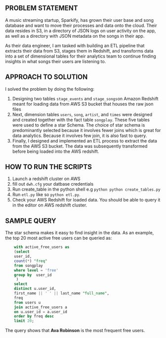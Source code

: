 ## PROBLEM STATEMENT
A music streaming startup, Sparkify, has grown their user base and song database and want to move their processes and data onto the cloud. Their data resides in S3, in a directory of JSON logs on user activity on the app, as well as a directory with JSON metadata on the songs in their app.

As their data engineer, I am tasked with building an ETL pipeline that extracts their data from S3, stages them in Redshift, and transforms data into a set of dimensional tables for their analytics team to continue finding insights in what songs their users are listening to.


## APPROACH TO SOLUTION
I solved the problem by doing the following:
1. Designing two tables `stage_events` and `stage_songs`on Amazon Redshift  meant for loading data from AWS S3 bucket that houses the raw json files
2. Next, dimension tables `users`, `song`, `artist`, and `times` were designed and created together with the fact table `songplay`. These five tables were used to define a star Schema. The choice of star schema is predominantly selected because it involves fewer joins which is great for data analytics. Because it involves few join, it is also fast to query.
3. Finally, I designed and implemented an ETL process to extract the data from the AWS S3 bucket. The data was subsequently transformed before being loaded into the AWS redshift.

## HOW TO RUN THE SCRIPTS
1. Launch a redshift cluster on AWS
2. fill out `dwh.cfg` your datbase credentials
3. Run create_table in the python shell e.g ```python python create_tables.py```
4. Run `etl.py` like so `python etl.py`. 
5. Check your AWS Redshift for loaded data. You should be able to query it in the editor on AWS redshift cluster.

##  SAMPLE QUERY
The star schema makes it easy to find insight in the data. As an example, the top 20 most active free users can be queried as:

```sql 
    with active_free_users as
    (select
    user_id,
    count(*) "freq"
    from songplay 
    where level = 'free'
    group by  user_id
     )
    select
    distinct u.user_id,
    first_name || ' ' || last_name "full_name",
    freq
    from users u
    join active_free_users a
    on u.user_id = a.user_id
    order by freq desc
    limit 20;
```

The query shows that **Ava Robinson** is the most frequent free users.
